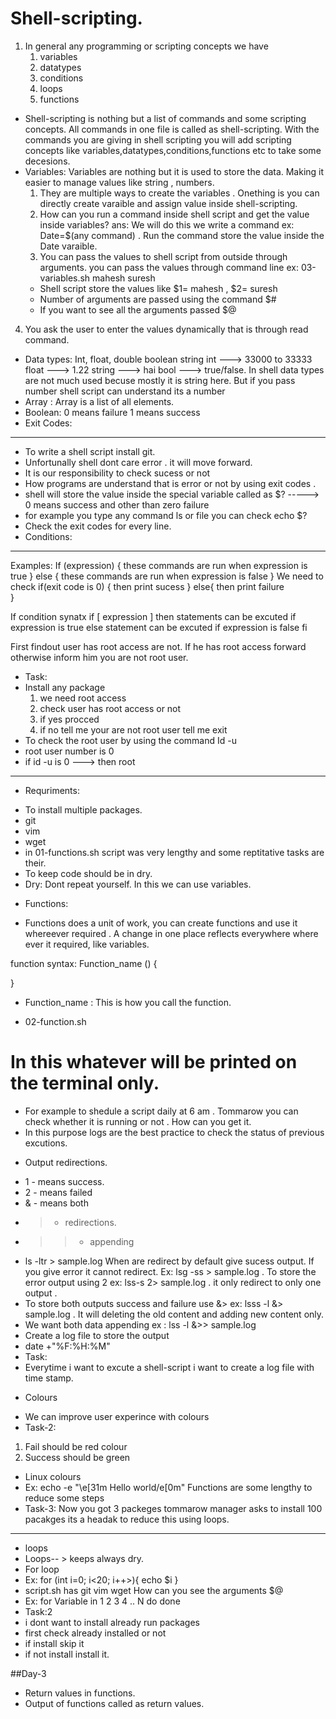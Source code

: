 # Shell-scripting.

1. In general any programming or scripting concepts we have
   1. variables
   2. datatypes
   3. conditions
   4. loops
   5. functions

- Shell-scripting is nothing but a list of commands and some scripting concepts. All commands in one file is called as shell-scripting. With the commands you are giving in shell scripting you will add scripting concepts like variables,datatypes,conditions,functions etc to take some decesions.
- Variables: Variables are nothing but it is  used to store the data. Making it easier to manage values like string , numbers.
  1. They are multiple ways to create the variables . Onething is you can directly create varaible and assign value inside shell-scripting.
  2. How can you run a command inside shell script and get the value inside variables?
 ans: We will do this we write a command ex: Date=$(any command) . Run the command store the value inside the Date varaible.
  3. You can pass the values to shell script from outside through arguments.
 you can pass the values through command line ex: 03-variables.sh mahesh suresh 
  - Shell script store the values like $1= mahesh , $2= suresh
  - Number of arguments are passed using the command $#
  - If you want to see all the arguments passed $@
 4. You ask the user to enter the values dynamically that is through read command.

-  Data types:
 Int, float, double boolean string
 int ---> 33000 to 33333
 float ---> 1.22
 string ---> hai
 bool ---> true/false.
 In shell data types are not much used becuse mostly it is string here. But if you pass number shell script can understand its a number
- Array : Array is a list of all elements.
- Boolean: 0 means failure
         1 means success
- Exit Codes:
---------------------
- To write a shell script install git.
- Unfortunally shell dont care error . it will move forward.
- It is our responsibility to check sucess or not
- How programs are understand that is error or not by using exit codes .
- shell will store the value inside the special variable called as $? -----> 0 means success and other than zero failure
- for example you type any command ls or file you can check echo $? 
- Check the exit codes for every line.
- Conditions:
----------------------
Examples:
If (expression) {
   these commands are run when expression is true
}
else {
   these commands are run when expression is false
}
We need to check
if(exit code is 0) {
then print sucess
}
else{
then print failure   
}   

If condition synatx
if [ expression ]
then
    statements can be excuted if expression is true
else
    statement can be excuted if expression is false
fi        

First findout user has root access are not.
If he has root access forward otherwise inform him you are not root user.

- Task:
- Install any package
   1. we need root access
   2. check user has root access or not
   3. if yes procced
   4. if no tell me your are not root user tell me exit
- To check the root user by using the command Id -u  
- root user number is 0
- if id -u is 0 ---> then root
--------------------------------------------
* Requriments:
- To install multiple packages.
- git 
- vim
- wget
- in 01-functions.sh script  was very lengthy and some reptitative tasks are their.
- To keep code should be in dry.
- Dry: Dont repeat yourself. In this we can use variables.
* Functions:
- Functions does a unit of work, you can create functions and use it whereever required . A change in one place reflects everywhere where ever it required, like variables.

function syntax:
Function_name () {

}
- Function_name : This is how you call the function.

- 02-function.sh
# In this whatever will be printed on the terminal only.
- For example to shedule a script daily at 6 am . Tommarow you can check whether it is running or not . How can you get it. 
- In this purpose logs are the best practice to check the status of previous excutions.
* Output redirections.
- 1 - means success.
- 2 - means failed
- & - means both
- > - redirections.
- >> - appending
- ls -ltr > sample.log When are redirect by default give sucess output. If you give error it cannot redirect. Ex: lsg -ss > sample.log . To store the error output using 2 ex: lss-s 2> sample.log . it only redirect to only one output .
- To store both outputs success and failure use &> ex: lsss -l &> sample.log . It will deleting the old content and adding new content only.
- We want both data appending ex : lss -l &>> sample.log
- Create a log file to store the output
- date +"%F:%H:%M"
- Task:
- Everytime i want to excute  a shell-script i want to create a log file with time stamp. 
* Colours
- We can improve user experince with colours
- Task-2:
1. Fail should be red colour
2. Success should be green
- Linux colours
- Ex: echo -e "\e[31m Hello world/e[0m"
Functions are some lengthy to reduce some steps
- Task-3: Now you got 3 packeges tommarow manager asks to install 100 pacakges its a headak to reduce this using loops.
------
- loops
- Loops-- > keeps always dry.
- For loop
- Ex: for (int i=0; i<20; i++>){
            echo $i
}
- script.sh has git vim wget 
How can you see the arguments $@
- Ex:
for Variable in 1 2 3 4 .. N
do
  <commands>
done  
- Task:2 
- i dont want to install already run  packages
- first check already installed or not
- if install skip it
- if not install install it.


##Day-3
- Return values in functions.
- Output of functions called as return values.




